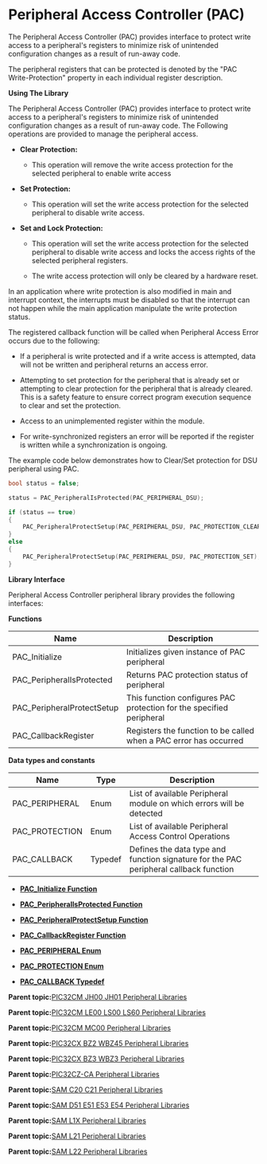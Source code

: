 # Peripheral Access Controller \(PAC\)

The Peripheral Access Controller \(PAC\) provides interface to protect write access to a peripheral's registers to minimize risk of unintended configuration changes as a result of run-away code.

The peripheral registers that can be protected is denoted by the "PAC Write-Protection" property in each individual register description.

**Using The Library**

The Peripheral Access Controller \(PAC\) provides interface to protect write access to a peripheral's registers to minimize risk of unintended configuration changes as a result of run-away code. The Following operations are provided to manage the peripheral access.

-   **Clear Protection:**

    -   This operation will remove the write access protection for the selected peripheral to enable write access

-   **Set Protection:**

    -   This operation will set the write access protection for the selected peripheral to disable write access.

-   **Set and Lock Protection:**

    -   This operation will set the write access protection for the selected peripheral to disable write access and locks the access rights of the selected peripheral registers.

    -   The write access protection will only be cleared by a hardware reset.


In an application where write protection is also modified in main and interrupt context, the interrupts must be disabled so that the interrupt can not happen while the main application manipulate the write protection status.

The registered callback function will be called when Peripheral Access Error occurs due to the following:

-   If a peripheral is write protected and if a write access is attempted, data will not be written and peripheral returns an access error.

-   Attempting to set protection for the peripheral that is already set or attempting to clear protection for the peripheral that is already cleared. This is a safety feature to ensure correct program execution sequence to clear and set the protection.

-   Access to an unimplemented register within the module.

-   For write-synchronized registers an error will be reported if the register is written while a synchronization is ongoing.


The example code below demonstrates how to Clear/Set protection for DSU peripheral using PAC.

```c
bool status = false;

status = PAC_PeripheralIsProtected(PAC_PERIPHERAL_DSU);

if (status == true)
{
    PAC_PeripheralProtectSetup(PAC_PERIPHERAL_DSU, PAC_PROTECTION_CLEAR);
}
else
{
    PAC_PeripheralProtectSetup(PAC_PERIPHERAL_DSU, PAC_PROTECTION_SET);
}
```

**Library Interface**

Peripheral Access Controller peripheral library provides the following interfaces:

**Functions**

|Name|Description|
|----|-----------|
|PAC\_Initialize|Initializes given instance of PAC peripheral|
|PAC\_PeripheralIsProtected|Returns PAC protection status of peripheral|
|PAC\_PeripheralProtectSetup|This function configures PAC protection for the specified peripheral|
|PAC\_CallbackRegister|Registers the function to be called when a PAC error has occurred|

**Data types and constants**

|Name|Type|Description|
|----|----|-----------|
|PAC\_PERIPHERAL|Enum|List of available Peripheral module on which errors will be detected|
|PAC\_PROTECTION|Enum|List of available Peripheral Access Control Operations|
|PAC\_CALLBACK|Typedef|Defines the data type and function signature for the PAC peripheral callback function|

-   **[PAC\_Initialize Function](GUID-15561185-6F82-4C13-9268-BED362C16927.md)**  

-   **[PAC\_PeripheralIsProtected Function](GUID-8F942DC4-C82E-426F-B221-10D20CC06E5D.md)**  

-   **[PAC\_PeripheralProtectSetup Function](GUID-E8708A60-048B-4122-AEA9-9F8153E1B3EF.md)**  

-   **[PAC\_CallbackRegister Function](GUID-B07DB232-7B3B-49E8-8C63-3BEC9DA0EC4A.md)**  

-   **[PAC\_PERIPHERAL Enum](GUID-4A640B9C-76F9-45D2-BD88-4639708BA1FD.md)**  

-   **[PAC\_PROTECTION Enum](GUID-0AAD51DE-6F3E-4C59-A036-5527CBDAF7B7.md)**  

-   **[PAC\_CALLBACK Typedef](GUID-2B7E2640-D451-4587-A089-890C758AF7F1.md)**  


**Parent topic:**[PIC32CM JH00 JH01 Peripheral Libraries](GUID-05924E45-D6B3-4F33-A5EA-9B080FC421D8.md)

**Parent topic:**[PIC32CM LE00 LS00 LS60 Peripheral Libraries](GUID-F80F1B47-C3E4-4803-ACB6-D30AC5EB7B45.md)

**Parent topic:**[PIC32CM MC00 Peripheral Libraries](GUID-ADF45DC0-B32C-4D1F-9332-59EC0DF5097E.md)

**Parent topic:**[PIC32CX BZ2 WBZ45 Peripheral Libraries](GUID-3D519D00-FDEE-4A3E-9EF7-20F335E64CEE.md)

**Parent topic:**[PIC32CX BZ3 WBZ3 Peripheral Libraries](GUID-5752DD6D-6E5D-484D-B564-DA87788492F3.md)

**Parent topic:**[PIC32CZ-CA Peripheral Libraries](GUID-7EAC3718-3D58-4007-AB2A-A0E3C167A2DF.md)

**Parent topic:**[SAM C20 C21 Peripheral Libraries](GUID-49072E61-B7F2-4B32-952E-D6F5FB361AFB.md)

**Parent topic:**[SAM D51 E51 E53 E54 Peripheral Libraries](GUID-E33B93DD-6680-477E-AA96-966208DC9A50.md)

**Parent topic:**[SAM L1X Peripheral Libraries](GUID-D259BBBC-6BC2-4F69-849B-C06DF4DDD5F8.md)

**Parent topic:**[SAM L21 Peripheral Libraries](GUID-230EF724-3CDA-4F88-8E42-0EF4C1CA112D.md)

**Parent topic:**[SAM L22 Peripheral Libraries](GUID-C3997EBF-87A0-4DD9-BCB0-C8A58B62E44B.md)

